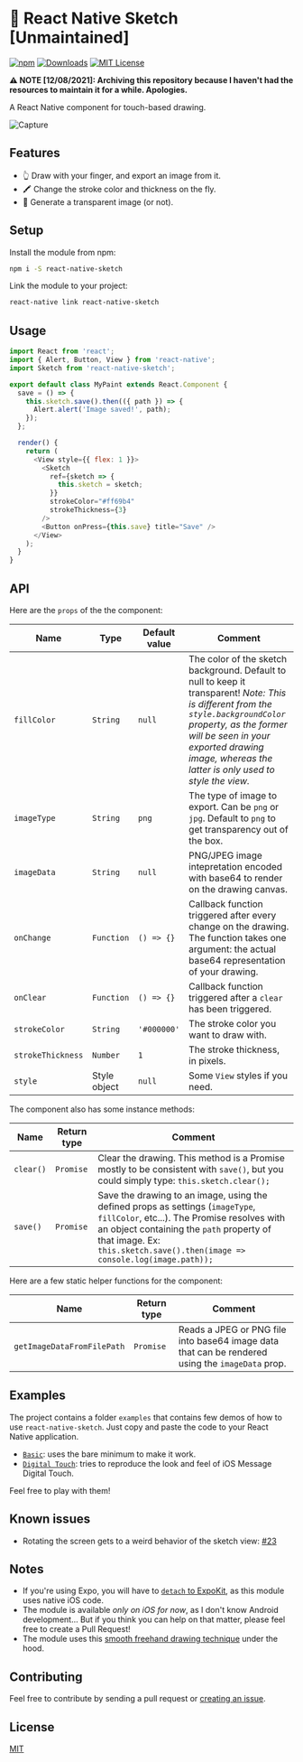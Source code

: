 # 🎨 React Native Sketch [Unmaintained]

[![npm](https://img.shields.io/npm/v/react-native-sketch.svg)](https://www.npmjs.com/package/react-native-sketch)
[![Downloads](https://img.shields.io/npm/dm/react-native-sketch.svg)](https://www.npmjs.com/package/react-native-sketch)
[![MIT License](https://img.shields.io/npm/l/react-native-sketch.svg)](http://opensource.org/licenses/MIT)

**⚠️ NOTE [12/08/2021]: Archiving this repository because I haven't had the resources to maintain it for a while. Apologies.**

A React Native component for touch-based drawing.

![Capture](https://user-images.githubusercontent.com/5517450/29750544-da3be86c-8b84-11e7-8996-49521f7a13b3.gif)

## Features

- 👆 Draw with your finger, and export an image from it.
- 🖍 Change the stroke color and thickness on the fly.
- 👻 Generate a transparent image (or not).

## Setup

Install the module from npm:

```bash
npm i -S react-native-sketch
```

Link the module to your project:

```bash
react-native link react-native-sketch
```

## Usage

```javascript
import React from 'react';
import { Alert, Button, View } from 'react-native';
import Sketch from 'react-native-sketch';

export default class MyPaint extends React.Component {
  save = () => {
    this.sketch.save().then(({ path }) => {
      Alert.alert('Image saved!', path);
    });
  };

  render() {
    return (
      <View style={{ flex: 1 }}>
        <Sketch
          ref={sketch => {
            this.sketch = sketch;
          }}
          strokeColor="#ff69b4"
          strokeThickness={3}
        />
        <Button onPress={this.save} title="Save" />
      </View>
    );
  }
}
```

## API

Here are the `props` of the the component:

| Name | Type | Default value | Comment |
| ---- | ---- | ------------- | ---- |
| `fillColor` | `String` | `null` | The color of the sketch background. Default to null to keep it transparent! *Note: This is different from the `style.backgroundColor` property, as the former will be seen in your exported drawing image, whereas the latter is only used to style the view.* |
| `imageType` | `String` | `png` | The type of image to export. Can be `png` or `jpg`. Default to `png` to get transparency out of the box. |
| `imageData` | `String` | `null` | PNG/JPEG image intepretation encoded with base64 to render on the drawing canvas. |
| `onChange` | `Function` | `() => {}` | Callback function triggered after every change on the drawing. The function takes one argument: the actual base64 representation of your drawing.|
| `onClear` | `Function` | `() => {}` | Callback function triggered after a `clear` has been triggered. |
| `strokeColor` | `String` | `'#000000'` | The stroke color you want to draw with. |
| `strokeThickness` | `Number` | `1` | The stroke thickness, in pixels. |
| `style` | Style object | `null` | Some `View` styles if you need. |

The component also has some instance methods:

| Name | Return type | Comment |
| ---- | ----------- | ------- |
| `clear()` | `Promise` | Clear the drawing. This method is a Promise mostly to be consistent with `save()`, but you could simply type: `this.sketch.clear();` |
| `save()` | `Promise` | Save the drawing to an image, using the defined props as settings (`imageType`, `fillColor`, etc...). The Promise resolves with an object containing the `path` property of that image. Ex: `this.sketch.save().then(image => console.log(image.path));` |

Here are a few static helper functions for the component:

| Name | Return type | Comment |
| ---- | ----------- | ------- |
| `getImageDataFromFilePath` | `Promise` | Reads a JPEG or PNG file into base64 image data that can be rendered using the `imageData` prop. |

## Examples

The project contains a folder `examples` that contains few demos of how to use `react-native-sketch`. Just copy and paste the code to your React Native application.

- [`Basic`](https://github.com/jgrancher/react-native-sketch/tree/master/examples/basic): uses the bare minimum to make it work.
- [`Digital Touch`](https://github.com/jgrancher/react-native-sketch/tree/master/examples/digital-touch): tries to reproduce the look and feel of iOS Message Digital Touch.

Feel free to play with them!

## Known issues

- Rotating the screen gets to a weird behavior of the sketch view: [#23](https://github.com/jgrancher/react-native-sketch/issues/23)

## Notes

- If you're using Expo, you will have to [`detach` to ExpoKit](https://docs.expo.io/versions/latest/guides/detach.html), as this module uses native iOS code.
- The module is available *only on iOS for now*, as I don't know Android development... But if you think you can help on that matter, please feel free to create a Pull Request!
- The module uses this [smooth freehand drawing technique](http://code.tutsplus.com/tutorials/smooth-freehand-drawing-on-ios--mobile-13164) under the hood.

## Contributing

Feel free to contribute by sending a pull request or [creating an issue](https://github.com/jgrancher/react-native-sketch/issues/new).

## License

[MIT](https://github.com/jgrancher/react-native-sketch/tree/master/LICENSE)
